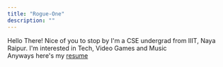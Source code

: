 ```yaml
---
title: "Rogue-One"
description: ""
---
```


Hello There! Nice of you to stop by I'm a CSE undergrad from IIIT, Naya Raipur. I'm interested in Tech, Video Games and Music <br>
Anyways here's my [resume](https://drive.google.com/file/d/1WoL8hQud5IZlGdhZiT7a-v6G3-2RSSux/view?usp=sharing)